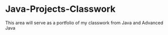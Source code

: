 # Java-Projects-Classwork
This area will serve as a portfolio of my classwork from Java and Advanced Java
